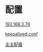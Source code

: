# 配置

[192.168.3.76](192.168.3.76/192.168.3.76.md "192.168.3.76")

[keepalived.conf](keepalived.conf/keepalived.conf.md "keepalived.conf")

[主主配置](主主配置/主主配置.md "主主配置")
